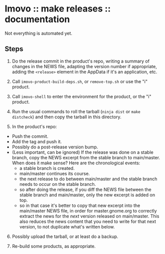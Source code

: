 Imovo :: make releases :: documentation
=======================================

Not everything is automated yet.

Steps
-----

1. Do the release commit in the product's repo, writing a summary of changes in
   the NEWS file, adapting the version number if appropriate, adding the
   `<release>` element in the AppData if it's an application, etc.

2. Call `imovo-product-build-deps.sh`, or `remove-top.sh` or use the "i"
   product.

3. Call `imovo-shell` to enter the environment for the product, or the "i"
   product.

4. Run the usual commands to roll the tarball (`ninja dist` or
   `make distcheck`) and then copy the tarball in this directory.

5. In the product's repo:
  - Push the commit.
  - Add the tag and push it.
  - Possibly do a post-release version bump.
  - (Less important, can be ignored) If the release was done on a stable branch,
    copy the NEWS excerpt from the stable branch to main/master. When does it
    make sense?
    Here are the chronological events:
      - a stable branch is created.
      - main/master continues its course.
      - the next release to do between main/master and the stable branch needs
        to occur on the stable branch.
      - so after doing the release, if you diff the NEWS file between the stable
        branch and main/master, only the new excerpt is added on top.
      - so in that case it's better to copy that new excerpt into the
        main/master NEWS file, in order for master.gnome.org to correctly
        extract the news for the *next* version released on main/master.
        This also reduces the news content that you need to write for that next
        version, to not duplicate what's written below.

6. Possibly upload the tarball, or at least do a backup.

7. Re-build some products, as appropriate.
